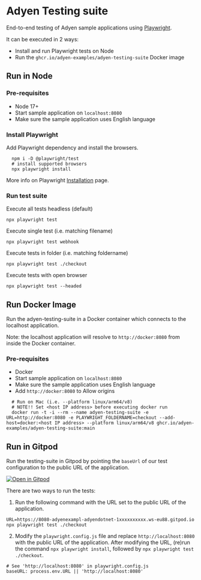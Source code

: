 # Adyen Testing suite

End-to-end testing of Adyen sample applications using [Playwright](https://playwright.dev/).

It can be executed in 2 ways:
- Install and run Playwright tests on Node
- Run the `ghcr.io/adyen-examples/adyen-testing-suite` Docker image

## Run in Node

### Pre-requisites

* Node 17+
* Start sample application on `localhost:8080`
* Make sure the sample application uses English language 

### Install Playwright

Add Playwright dependency and install the browsers. 
```
  npm i -D @playwright/test
  # install supported browsers
  npx playwright install
```

More info on Playwright [Installation](https://playwright.dev/docs/intro) page.

### Run test suite

Execute all tests headless (default)

```
npx playwright test
```

Execute single test (i.e. matching filename)

```
npx playwright test webhook 
```

Execute tests in folder (i.e. matching foldername)

```
npx playwright test ./checkout 
```

Execute tests with open browser 

```
npx playwright test --headed 
```

## Run Docker Image

Run the adyen-testing-suite in a Docker container which connects to the localhost application.

Note: the localhost application will resolve to `http://docker:8080` from inside the Docker container.


### Pre-requisites

* Docker
* Start sample application on `localhost:8080`
* Make sure the sample application uses English language 
* Add `http://docker:8080` to Allow origins


```
  # Run on Mac (i.e. --platform linux/arm64/v8)
  # NOTE!! Set <host IP address> before executing docker run
  docker run -t -i --rm --name adyen-testing-suite -e URL=http://docker:8080 -e PLAYWRIGHT_FOLDERNAME=checkout --add-host=docker:<host IP address> --platform linux/arm64/v8 ghcr.io/adyen-examples/adyen-testing-suite:main
```


## Run in Gitpod

Run the testing-suite in Gitpod by pointing the `baseUrl` of our test configuration to the public URL of the application.

[![Open in Gitpod](https://gitpod.io/button/open-in-gitpod.svg)](https://gitpod.io/#https://github.com/adyen-examples/adyen-testing-suite)

There are two ways to run the tests:

1. Run the following command with the URL set to the public URL of the application.
```
URL=https://8080-adyenexampl-adyendotnet-1xxxxxxxxxx.ws-eu88.gitpod.io npx playwright test ./checkout
```

2. Modify the `playwright.config.js` file and replace `http://localhost:8080` with the public URL of the application. After modifying the URL, (re)run the command `npx playwright install`, followed by `npx playwright test ./checkout`.
```
# See 'http://localhost:8080' in playwright.config.js
baseURL: process.env.URL || 'http://localhost:8080'
```
